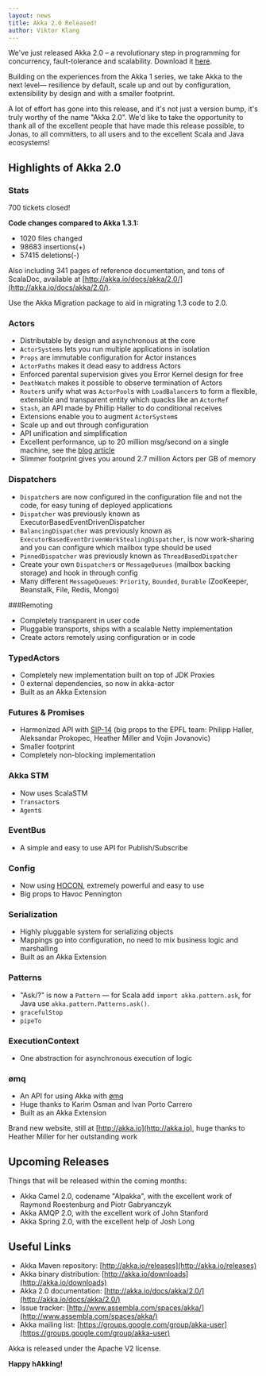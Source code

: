 ```yaml
---
layout: news
title: Akka 2.0 Released!
author: Viktor Klang
---
```


We've just released Akka 2.0 – a revolutionary step in programming for concurrency, fault-tolerance and scalability. Download it <a href="{{ site.baseurl }}/downloads">here</a>.

Building on the experiences from the Akka 1 series, we take Akka to the next level— resilience by default, scale up and out by configuration, extensibility by design and with a smaller footprint.

A lot of effort has gone into this release, and it's not just a version bump, it's truly worthy of the name "Akka 2.0".
We'd like to take the opportunity to thank all of the excellent people that have made this release possible, 
to Jonas, to all committers, to all users and to the excellent Scala and Java ecosystems!

## Highlights of Akka 2.0

### Stats

700 tickets closed!

**Code changes compared to Akka 1.3.1:**
* 1020 files changed
* 98683 insertions(+)
* 57415 deletions(-)

Also including 341 pages of reference documentation, and tons of ScalaDoc, available at [http://akka.io/docs/akka/2.0/](http://akka.io/docs/akka/2.0/).

Use the Akka Migration package to aid in migrating 1.3 code to 2.0.

### Actors

* Distributable by design and asynchronous at the core
* `ActorSystems` lets you run multiple applications in isolation
* `Props` are immutable configuration for Actor instances
* `ActorPaths` makes it dead easy to address Actors
* Enforced parental supervision gives you Error Kernel design for free
* `DeathWatch` makes it possible to observe termination of Actors
* `Router`s unify what was `ActorPool`s with `LoadBalancer`s to form a flexible, extensible and transparent entity which quacks like an `ActorRef`
* `Stash`, an API made by Phillip Haller to do conditional receives
* Extensions enable you to augment `ActorSystem`s
* Scale up and out through configuration
* API unification and simplification
* Excellent performance, up to 20 million msg/second on a single machine, see the [blog article](http://letitcrash.com/post/17607272336/scalability-of-fork-join-pool)
* Slimmer footprint gives you around 2.7 million Actors per GB of memory

### Dispatchers
* `Dispatcher`s are now configured in the configuration file and not the code, for easy tuning of deployed applications
* `Dispatcher` was previously known as ExecutorBasedEventDrivenDispatcher
* `BalancingDispatcher` was previously known as `ExecutorBasedEventDrivenWorkStealingDispatcher`, is now work-sharing and you can configure which mailbox type should be used 
* `PinnedDispatcher` was previously known as `ThreadBasedDispatcher`
* Create your own `Dispatcher`s or `MessageQueues` (mailbox backing storage) and hook in through config
* Many different `MessageQueue`s: `Priority`, `Bounded`, `Durable` (ZooKeeper, Beanstalk, File, Redis, Mongo)

###Remoting
* Completely transparent in user code
* Pluggable transports, ships with a scalable Netty implementation
* Create actors remotely using configuration or in code

### TypedActors
* Completely new implementation built on top of JDK Proxies
* 0 external dependencies, so now in akka-actor
* Built as an Akka Extension

### Futures & Promises
*  Harmonized API with [SIP-14](http://docs.scala-lang.org/sips/pending/futures-promises.html) (big props to the EPFL team: Philipp Haller, Aleksandar Prokopec, Heather Miller and Vojin Jovanovic)
* Smaller footprint
* Completely non-blocking implementation

### Akka STM
* Now uses ScalaSTM
* `Transactor`s
* `Agent`s

### EventBus
* A simple and easy to use API for Publish/Subscribe

### Config
* Now using [HOCON](https://github.com/typesafehub/config), extremely powerful and easy to use
* Big props to Havoc Pennington

### Serialization
* Highly pluggable system for serializing objects
* Mappings go into configuration, no need to mix business logic and marshalling
* Built as an Akka Extension

### Patterns
* "Ask/?" is now a `Pattern` — for Scala add `import akka.pattern.ask`, for Java use `akka.pattern.Patterns.ask()`.
* `gracefulStop`
* `pipeTo`

### ExecutionContext
* One abstraction for asynchronous execution of logic

### ømq
* An API for using Akka with [ømq](http://www.zeromq.org/)
* Huge thanks to Karim Osman and Ivan Porto Carrero
* Built as an Akka Extension

Brand new website, still at [http://akka.io](http://akka.io), huge thanks to Heather Miller for her outstanding work

## Upcoming Releases

Things that will be released within the coming months:
* Akka Camel 2.0, codename "Alpakka", with the excellent work of Raymond Roestenburg and Piotr Gabryanczyk
* Akka AMQP 2.0, with the excellent work of John Stanford
* Akka Spring 2.0, with the excellent help of Josh Long

## Useful Links

* Akka Maven repository: [http://akka.io/releases](http://akka.io/releases)
* Akka binary distribution: [http://akka.io/downloads](http://akka.io/downloads)
* Akka 2.0 documentation: [http://akka.io/docs/akka/2.0/](http://akka.io/docs/akka/2.0/)
* Issue tracker: [http://www.assembla.com/spaces/akka/](http://www.assembla.com/spaces/akka/)
* Akka mailing list: [https://groups.google.com/group/akka-user](https://groups.google.com/group/akka-user)

Akka is released under the Apache V2 license.

**Happy hAkking!**